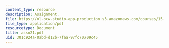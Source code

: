 ```yaml
---
content_type: resource
description: Assignment.
file: https://ol-ocw-studio-app-production.s3.amazonaws.com/courses/15-988-system-dynamics-self-study-fall-1998-spring-1999/301c924a0abdd12b7faa97fc70709c45_assn21.pdf
file_type: application/pdf
resourcetype: Document
title: assn21.pdf
uid: 301c924a-0abd-d12b-7faa-97fc70709c45
---
```

